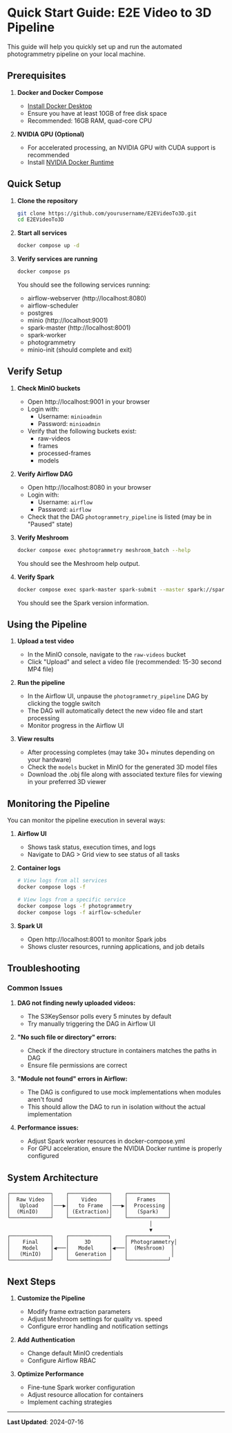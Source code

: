 # Quick Start Guide: E2E Video to 3D Pipeline

This guide will help you quickly set up and run the automated photogrammetry pipeline on your local machine.

## Prerequisites

1. **Docker and Docker Compose**
   - [Install Docker Desktop](https://www.docker.com/products/docker-desktop/)
   - Ensure you have at least 10GB of free disk space
   - Recommended: 16GB RAM, quad-core CPU

2. **NVIDIA GPU (Optional)**
   - For accelerated processing, an NVIDIA GPU with CUDA support is recommended
   - Install [NVIDIA Docker Runtime](https://github.com/NVIDIA/nvidia-docker)

## Quick Setup

1. **Clone the repository**
   ```bash
   git clone https://github.com/yourusername/E2EVideoTo3D.git
   cd E2EVideoTo3D
   ```

2. **Start all services**
   ```bash
   docker compose up -d
   ```

3. **Verify services are running**
   ```bash
   docker compose ps
   ```

   You should see the following services running:
   - airflow-webserver (http://localhost:8080)
   - airflow-scheduler
   - postgres
   - minio (http://localhost:9001)
   - spark-master (http://localhost:8001)
   - spark-worker
   - photogrammetry
   - minio-init (should complete and exit)

## Verify Setup

1. **Check MinIO buckets**
   - Open http://localhost:9001 in your browser
   - Login with:
     - Username: `minioadmin`
     - Password: `minioadmin`
   - Verify that the following buckets exist:
     - raw-videos
     - frames
     - processed-frames
     - models

2. **Verify Airflow DAG**
   - Open http://localhost:8080 in your browser
   - Login with:
     - Username: `airflow`
     - Password: `airflow`
   - Check that the DAG `photogrammetry_pipeline` is listed (may be in "Paused" state)

3. **Verify Meshroom**
   ```bash
   docker compose exec photogrammetry meshroom_batch --help
   ```
   You should see the Meshroom help output.

4. **Verify Spark**
   ```bash
   docker compose exec spark-master spark-submit --master spark://spark-master:7077 --version
   ```
   You should see the Spark version information.

## Using the Pipeline

1. **Upload a test video**
   - In the MinIO console, navigate to the `raw-videos` bucket
   - Click "Upload" and select a video file (recommended: 15-30 second MP4 file)

2. **Run the pipeline**
   - In the Airflow UI, unpause the `photogrammetry_pipeline` DAG by clicking the toggle switch
   - The DAG will automatically detect the new video file and start processing
   - Monitor progress in the Airflow UI

3. **View results**
   - After processing completes (may take 30+ minutes depending on your hardware)
   - Check the `models` bucket in MinIO for the generated 3D model files
   - Download the .obj file along with associated texture files for viewing in your preferred 3D viewer

## Monitoring the Pipeline

You can monitor the pipeline execution in several ways:

1. **Airflow UI**
   - Shows task status, execution times, and logs
   - Navigate to DAG > Grid view to see status of all tasks

2. **Container logs**
   ```bash
   # View logs from all services
   docker compose logs -f
   
   # View logs from a specific service
   docker compose logs -f photogrammetry
   docker compose logs -f airflow-scheduler
   ```

3. **Spark UI**
   - Open http://localhost:8001 to monitor Spark jobs
   - Shows cluster resources, running applications, and job details

## Troubleshooting

### Common Issues

1. **DAG not finding newly uploaded videos:**
   - The S3KeySensor polls every 5 minutes by default
   - Try manually triggering the DAG in Airflow UI

2. **"No such file or directory" errors:**
   - Check if the directory structure in containers matches the paths in DAG
   - Ensure file permissions are correct

3. **"Module not found" errors in Airflow:**
   - The DAG is configured to use mock implementations when modules aren't found
   - This should allow the DAG to run in isolation without the actual implementation

4. **Performance issues:**
   - Adjust Spark worker resources in docker-compose.yml
   - For GPU acceleration, ensure the NVIDIA Docker runtime is properly configured

## System Architecture

```
┌─────────────┐    ┌─────────────┐    ┌─────────────┐
│  Raw Video  │    │    Video    │    │   Frames    │
│   Upload    │───▶│   to Frame  │───▶│  Processing │
│  (MinIO)    │    │ (Extraction)│    │   (Spark)   │
└─────────────┘    └─────────────┘    └─────────────┘
                                              │
                                              ▼
┌─────────────┐    ┌─────────────┐    ┌─────────────┐
│    Final    │    │     3D      │    │ Photogrammetry│
│    Model    │◀───│   Model     │◀───│  (Meshroom)  │
│   (MinIO)   │    │  Generation │    │              │
└─────────────┘    └─────────────┘    └─────────────┘
```

## Next Steps

1. **Customize the Pipeline**
   - Modify frame extraction parameters
   - Adjust Meshroom settings for quality vs. speed
   - Configure error handling and notification settings

2. **Add Authentication**
   - Change default MinIO credentials
   - Configure Airflow RBAC

3. **Optimize Performance**
   - Fine-tune Spark worker configuration
   - Adjust resource allocation for containers
   - Implement caching strategies

---

**Last Updated**: 2024-07-16